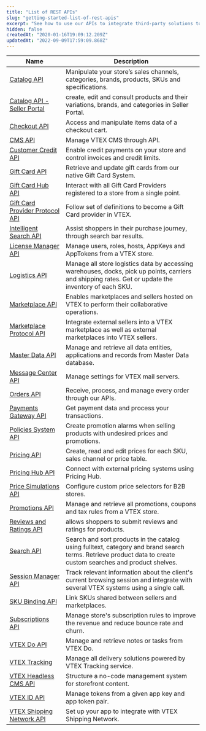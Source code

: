 ```yaml
---
title: "List of REST APIs"
slug: "getting-started-list-of-rest-apis"
excerpt: "See how to use our APIs to integrate third-party solutions to a single platform for all experiences."
hidden: false
createdAt: "2020-01-16T19:09:12.209Z"
updatedAt: "2022-09-09T17:59:09.868Z"
---
```


| Name | Description |
|------|-------------|
| [Catalog API](https://developers.vtex.com/docs/api-reference/catalog-api#overview) | Manipulate your store’s sales channels, categories, brands, products, SKUs and specifications. |
| [Catalog API - Seller Portal](https://developers.vtex.com/docs/api-reference/catalog-api-seller-portal) | create, edit and consult products and their variations, brands, and categories in Seller Portal. |
| [Checkout API](https://developers.vtex.com/docs/api-reference/checkout-api#overview) | Access and manipulate items data of a checkout cart. |
| [CMS API](https://developers.vtex.com/docs/api-reference/cms-api) | Manage VTEX CMS through API.
| [Customer Credit API](https://developers.vtex.com/docs/api-reference/customer-credit-api#overview) | Enable credit payments on your store and control invoices and credit limits. |
| [Gift Card API](https://developers.vtex.com/docs/api-reference/giftcard-api#overview) | Retrieve and update gift cards from our native Gift Card System. |
| [Gift Card Hub API](https://developers.vtex.com/docs/api-reference/giftcard-hub-api#overview) | Interact with all Gift Card Providers registered to a store from a single point. |
| [Gift Card Provider Protocol API](https://developers.vtex.com/docs/api-reference/giftcard-provider-protocol) | Follow set of definitions to become a Gift Card provider in VTEX. |
| [Intelligent Search API](https://developers.vtex.com/docs/api-reference/intelligent-search-api) | Assist shoppers in their purchase journey, through search bar results. |
| [License Manager API](https://developers.vtex.com/docs/api-reference/license-manager-api#overview) | Manage users, roles, hosts, AppKeys and AppTokens from a VTEX store. |
| [Logistics API](https://developers.vtex.com/docs/api-reference/logistics-api#overview) | Manage all store logistics data by accessing warehouses, docks, pick up points, carriers and shipping rates. Get or update the inventory of each SKU. |
| [Marketplace API](https://developers.vtex.com/docs/api-reference/marketplace-apis#overview) | Enables marketplaces and sellers hosted on VTEX to perform their collaborative operations. |
| [Marketplace Protocol API](https://developers.vtex.com/docs/api-reference/marketplace-protocol) | Integrate external sellers into a VTEX marketplace as well as external marketplaces into VTEX sellers. |
| [Master Data API](https://developers.vtex.com/docs/api-reference/master-data-api-v2#overview) | Manage and retrieve all data entities, applications and records from Master Data database. |
| [Message Center API](https://developers.vtex.com/docs/api-reference/message-center-api) | Manage settings for  VTEX mail servers.|
| [Orders API](https://developers.vtex.com/docs/api-reference/orders-api#overview) | Receive, process, and manage every order through our APIs. |
| [Payments Gateway API](https://developers.vtex.com/docs/api-reference/payments-gateway-api#overview) | Get payment data and process your transactions. |
| [Policies System API](https://developers.vtex.com/docs/api-reference/policies-system-api) | Create promotion alarms when selling products with undesired prices and promotions. |
| [Pricing API](https://developers.vtex.com/docs/api-reference/pricing-api#overview) | Create, read and edit prices for each SKU, sales channel or price table. |
| [Pricing Hub API](https://developers.vtex.com/docs/api-reference/pricing-hub) | Connect with external pricing systems using Pricing Hub. |
| [Price Simulations API](https://developers.vtex.com/docs/api-reference/price-simulations) | Configure custom price selectors for B2B stores. |
| [Promotions API](https://developers.vtex.com/docs/api-reference/promotions-and-taxes-api#overview) | Manage and retrieve all promotions, coupons and tax rules from a VTEX store. |
| [Reviews and Ratings API](https://developers.vtex.com/docs/api-reference/reviews-and-ratings-api) | allows shoppers to submit reviews and ratings for products. |
| [Search API](https://developers.vtex.com/docs/api-reference/search-api#overview) | Search and sort products in the catalog using fulltext, category and brand search terms. Retrieve product data to create custom searches and product shelves. |
| [Session Manager API](https://developers.vtex.com/docs/api-reference/session-manager-api#overview) | Track relevant information about the client's current browsing session and integrate with several VTEX systems using a single call. |
| [SKU Binding API](https://developers.vtex.com/docs/api-reference/sku-bindings-api) | Link SKUs shared between sellers and marketplaces. |
| [Subscriptions API](https://developers.vtex.com/vtex-rest-api/reference/subscriptions-api-v3#overview) | Manage store's subscription rules to improve the revenue and reduce bounce rate and churn. |
| [VTEX Do API](https://developers.vtex.com/docs/api-reference/vtex-do-api#overview) | Manage and retrieve notes or tasks from VTEX Do. |
| [VTEX Tracking](https://developers.vtex.com/docs/api-reference/tracking) | Manage all delivery solutions powered by VTEX Tracking service. |
| [VTEX Headless CMS API](https://developers.vtex.com/docs/api-reference/headless-cms-api)| Structure a no-code management system for storefront content. |
| [VTEX ID API](https://developers.vtex.com/docs/api-reference/vtex-id-api)| Manage tokens from a given app key and app token pair. |
| [VTEX Shipping Network API](https://developers.vtex.com/docs/api-reference/vtex-shipping-network-api) | Set up your app to integrate with VTEX Shipping Network. |
